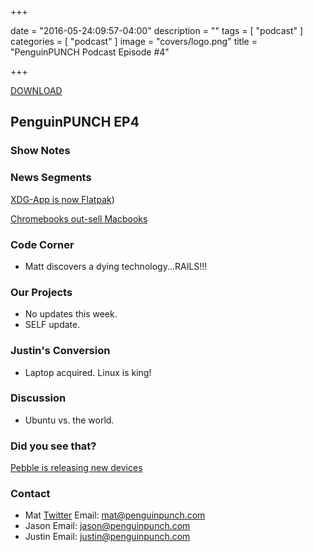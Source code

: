 +++

date = "2016-05-24:09:57-04:00"
description = ""
tags = [ "podcast" ]
categories = [ "podcast" ]
image = "covers/logo.png"
title = "PenguinPUNCH Podcast Episode #4"

+++

[DOWNLOAD](http://penguinpunch.com/podcasts/penguin-punch-ep4.mp3)

## PenguinPUNCH EP4

### Show Notes

### News Segments
[XDG-App is now Flatpak](http://flatpak.org/))

[Chromebooks out-sell Macbooks](http://www.cio.com/article/3073897/linux/linus-torvalds-wins-the-desktop-chromebooks-outsell-macbooks.html)

### Code Corner
 - Matt discovers a dying technology...RAILS!!!

### Our Projects
 - No updates this week.
 - SELF update.

### Justin's Conversion
 - Laptop acquired. Linux is king!

### Discussion
 - Ubuntu vs. the world.

### Did you see that?
[Pebble is releasing new devices](http://www.zdnet.com/article/pebble-launches-three-new-products-pebble-core-is-a-runner-and-hacker-dream-accessory/)


### Contact

- Mat [Twitter](http://twitter.com/chasinglogic/) Email: mat@penguinpunch.com
- Jason Email: jason@penguinpunch.com
- Justin Email: justin@penguinpunch.com
